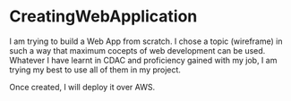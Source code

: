 # CreatingWebApplication

I am trying to build a Web App from scratch. I chose a topic (wireframe) in such a way that maximum cocepts of web development can be used. Whatever I have learnt in CDAC and proficiency gained with my job, I am trying my best to use all of them in my project.

Once created, I will deploy it over AWS.
